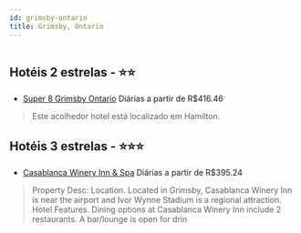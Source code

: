 ```yaml
---
id: grimsby-ontario
title: Grimsby, Ontario
---
```


<center><img src="https://photos.hotelbeds.com/giata/48/485081/485081a_hb_a_001.jpg" alt="" /></center>


## Hotéis 2 estrelas - ⭐️⭐️

-    [Super 8 Grimsby Ontario](https://www.hurb.com/hoteis/grimsby/super-8-grimsby-ontario-JNP-JP301019?cmp=18055) Diárias a partir de R$416.46
   > Este acolhedor hotel está localizado em Hamilton. 

## Hotéis 3 estrelas - ⭐️⭐️⭐️

-    [Casablanca Winery Inn & Spa](https://www.hurb.com/hoteis/grimsby/casablanca-winery-inn-spa-JNP-JP979789?cmp=18055) Diárias a partir de R$395.24
   > Property Desc:    Location.    Located in Grimsby, Casablanca Winery Inn is near the airport and Ivor Wynne Stadium is a regional attraction.    Hotel Features.   Dining options at Casablanca Winery Inn include 2 restaurants. A bar/lounge is open for drin
